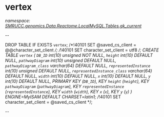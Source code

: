 ﻿# vertex
_namespace: [SMRUCC.genomics.Data.Reactome.LocalMySQL.Tables.gk_current](./index.md)_

--
 
 DROP TABLE IF EXISTS `vertex`;
 /*!40101 SET @saved_cs_client = @@character_set_client */;
 /*!40101 SET character_set_client = utf8 */;
 CREATE TABLE `vertex` (
 `DB_ID` int(10) unsigned NOT NULL,
 `height` int(10) DEFAULT NULL,
 `pathwayDiagram` int(10) unsigned DEFAULT NULL,
 `pathwayDiagram_class` varchar(64) DEFAULT NULL,
 `representedInstance` int(10) unsigned DEFAULT NULL,
 `representedInstance_class` varchar(64) DEFAULT NULL,
 `width` int(10) DEFAULT NULL,
 `x` int(10) DEFAULT NULL,
 `y` int(10) DEFAULT NULL,
 PRIMARY KEY (`DB_ID`),
 KEY `height` (`height`),
 KEY `pathwayDiagram` (`pathwayDiagram`),
 KEY `representedInstance` (`representedInstance`),
 KEY `width` (`width`),
 KEY `x` (`x`),
 KEY `y` (`y`)
 ) ENGINE=MyISAM DEFAULT CHARSET=latin1;
 /*!40101 SET character_set_client = @saved_cs_client */;
 
 --




